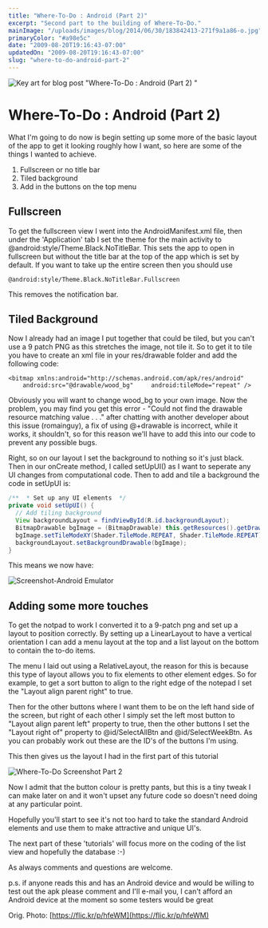```yaml
---
title: "Where-To-Do : Android (Part 2)"
excerpt: "Second part to the building of Where-To-Do."
mainImage: "/uploads/images/blog/2014/06/30/183842413-271f9a1a86-o.jpg"
primaryColor: "#a98e5c"
date: "2009-08-20T19:16:43-07:00"
updatedOn: "2009-08-20T19:16:43-07:00"
slug: "where-to-do-android-part-2"
---
```

![Key art for blog post "Where-To-Do : Android (Part 2) "](/uploads/images/blog/2014/06/30/183842413-271f9a1a86-o.jpg)

# Where-To-Do : Android (Part 2)

What I'm going to do now is begin setting up some more of the basic layout of the app to get it looking roughly how I want, so here are some of the things I wanted to achieve.

  1. Fullscreen or no title bar
  2. Tiled background
  3. Add in the buttons on the top menu

## Fullscreen

To get the fullscreen view I went into the AndroidManifest.xml file, then under the 'Application' tab I set the theme for the main activity to @android:style/Theme.Black.NoTitleBar. This sets the app to open in fullscreen but without the title bar at the top of the app which is set by default. If you want to take up the entire screen then you should use

`@android:style/Theme.Black.NoTitleBar.Fullscreen`

This removes the notification bar.

## Tiled Background

Now I already had an image I put together that could be tiled, but you can't use a 9 patch PNG as this stretches the image, not tile it. So to get it to tile you have to create an xml file in your res/drawable folder and add the following code:

`<bitmap xmlns:android="http://schemas.android.com/apk/res/android"     android:src="@drawable/wood_bg"     android:tileMode="repeat" />`

Obviously you will want to change wood_bg to your own image. Now the problem, you may find you get this error - "Could not find the drawable resource matching value . . ." after chatting with another developer about this issue (romainguy), a fix of using @+drawable is incorrect, while it works, it shouldn't, so for this reason we'll have to add this into our code to prevent any possible bugs.

Right, so on our layout I set the background to nothing so it's just black. Then in our onCreate method, I called setUpUI() as I want to seperate any UI changes from computational code. Then to add and tile a background the code in setUpUI is:

```java
/**  * Set up any UI elements  */
private void setUpUI() {
  // Add tiling background
  View backgroundLayout = findViewById(R.id.backgroundLayout);
  BitmapDrawable bgImage = (BitmapDrawable) this.getResources().getDrawable(R.drawable.wood_bg);
  bgImage.setTileModeXY(Shader.TileMode.REPEAT, Shader.TileMode.REPEAT);
  backgroundLayout.setBackgroundDrawable(bgImage);
}
```

This means we now have:

![Screenshot-Android Emulator](/uploads/images/blog/2009/08/Screenshot-Android-Emulator.png)

## Adding some more touches

To get the notpad to work I converted it to a 9-patch png and set up a layout to position correctly. By setting up a LinearLayout to have a vertical orientation I can add a menu layout at the top and a list layout on the bottom to contain the to-do items.

The menu I laid out using a RelativeLayout, the reason for this is because this type of layout allows you to fix elements to other element edges. So for example, to get a sort button to align to the right edge of the notepad I set the "Layout align parent right" to true.

Then for the other buttons where I want them to be on the left hand side of the screen, but right of each other I simply set the left most button to "Layout align parent left" property to true, then the other buttons I set the "Layout right of" property to @id/SelectAllBtn and @id/SelectWeekBtn. As you can probably work out these are the ID's of the buttons I'm using.

This then gives us the layout I had in the first part of this tutorial

![Where-To-Do Screenshot Part 2](/uploads/images/blog/2009/08/Screenshot-Android-Emulator-stdAndroid1.55554.png)

Now I admit that the button colour is pretty pants, but this is a tiny tweak I can make later on and it won't upset any future code so doesn't need doing at any particular point.

Hopefully you'll start to see it's not too hard to take the standard Android elements and use them to make attractive and unique UI's.

The next part of these 'tutorials' will focus more on the coding of the list view and hopefully the database :-)

As always comments and questions are welcome.

p.s. if anyone reads this and has an Android device and would be willing to test out the apk please comment and I'll e-mail you, I can't afford an Android device at the moment so some testers would be great

Orig. Photo: [https://flic.kr/p/hfeWM](https://flic.kr/p/hfeWM)